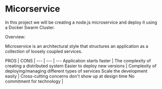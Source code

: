 # Micorservice
In this project we will be creating a node.js microservice and deploy it using a Docker Swarm Cluster.

Overview:

Microservice is an architectural style that structures an application as a collection of loosely coupled services.

PROS | CONS |
--- | --- | ---
Application starts faster | The complexity of creating a distributed system
Easier to deploy new versions | Complexity of deploying/managing different types of services
Scale the development easily | Cross-cutting concerns don't show up at design time
No commitment for technology |
